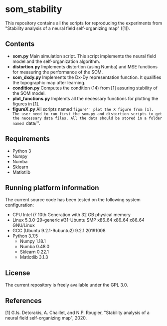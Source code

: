 # som_stability

This repository contains all the scripts for reproducing the experiments from 
"Stability analysis of a neural field self-organizing map" ([1]). 

## Contents
- **som.py**  Main simulation script. This script implements the neural field model and the self-organization algorithm. 
- **distortion.py** Implements distortion (using Numba) and MSE functions for measuring the performance of the SOM.
- **som_dxdy.py** Implements the Dx-Dy representation function. It qualifies the topographic map after learning.
- **condition.py** Computes the condition (14) from [1] assuring stability of the SOM model.
- **plot_functions.py** Implemts all the necessary functions for plotting the figures in [1].
- **figureX.py** All scripts named ``figure'' plot the X figure from [1]. The user need to run first the som.py and distortion scripts to get the necessary data files. All the data should be stored in a folder named ``data/''.  

## Requirements
 - Python 3
 - Numpy
 - Numba
 - Sklearn
 - Matlotlib


## Running platform information
The current source code has been tested on the following system configuration:
- CPU Intel i7 10th Generation with 32 GB physical memory
- Linux 5.3.0-29-generic #31-Ubuntu SMP x86_64 x86_64 x86_64 GNU/Linux
- GCC (Ubuntu 9.2.1-9ubuntu2) 9.2.1 20191008
- Python 3.7.5
  - Numpy 1.18.1
  - Numba 0.48.0
  - Sklearn 0.22.1
  - Matlotlib 3.1.3


## License
The current repository is freely available under the GPL 3.0. 


## References
[1] G.Is. Detorakis, A. Chaillet, and N.P. Rougier, 
"Stability analysis of a neural field self-organizing map", 2020.
